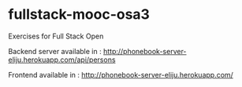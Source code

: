 # fullstack-mooc-osa3
Exercises for Full Stack Open

Backend server available in :
http://phonebook-server-eliju.herokuapp.com/api/persons

Frontend available in :
http://phonebook-server-eliju.herokuapp.com/